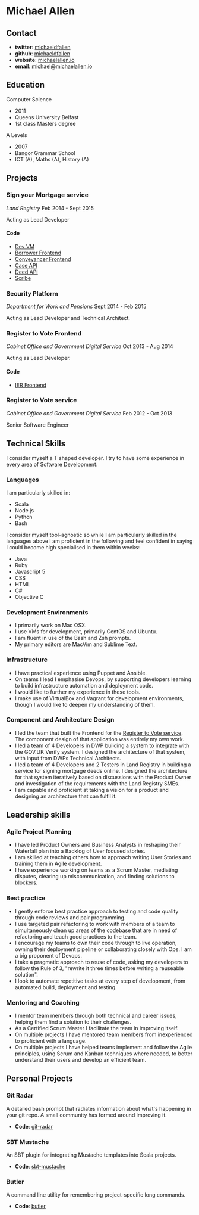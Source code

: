 Michael Allen
=============

Contact
-------

- **twitter**: [michaeldfallen](https://twitter.com/michaeldfallen)
- **github**: [michaeldfallen](https://github.com/michaeldfallen)
- **website**: [michaelallen.io](https://michaelallen.io)
- **email**: michael@michaelallen.io

Education
---------

Computer Science
- 2011
- Queens University Belfast
- 1st class Masters degree

A Levels
- 2007
- Bangor Grammar School
- ICT (A), Maths (A), History (A)

Projects
--------


### Sign your Mortgage service

*Land Registry* Feb 2014 - Sept 2015

Acting as Lead Developer

#### Code
- [Dev VM](https://github.com/LandRegistry/dev-vm)
- [Borrower Frontend](https://github.com/michaeldfallen/charges-borrower-frontend)
- [Conveyancer Frontend](https://github.com/michaeldfallen/charges-conveyancer-frontend)
- [Case API](https://github.com/michaeldfallen/charges-case-api)
- [Deed API](https://github.com/michaeldfallen/charges-deed-api)
- [Scribe](https://github.com/michaeldfallen/charges-scribe)


### Security Platform

*Department for Work and Pensions* Sept 2014 - Feb 2015

Acting as Lead Developer and Technical Architect.


### Register to Vote Frontend

*Cabinet Office and Government Digital Service*
Oct 2013 - Aug 2014

Acting as Lead Developer.

#### Code
- [IER Frontend](https://github.com/michaeldfallen/ier-frontend)


### Register to Vote service

*Cabinet Office and Government Digital Service*
Feb 2012 - Oct 2013

Senior Software Engineer


Technical Skills
----------------

I consider myself a T shaped developer. I try to have some experience in every area of Software Development.


### Languages

I am particularly skilled in:
- Scala
- Node.js
- Python
- Bash

I consider myself tool-agnostic so while I am particularly skilled in the languages above I am proficient in the following and feel confident in saying I could become high specialised in them within weeks:
- Java
- Ruby
- Javascript 5
- CSS
- HTML
- C#
- Objective C


### Development Environments

- I primarily work on Mac OSX.
- I use VMs for development, primarily CentOS and Ubuntu.
- I am fluent in use of the Bash and Zsh prompts.
- My primary editors are MacVim and Sublime Text.


### Infrastructure

- I have practical experience using Puppet and Ansible.
- On teams I lead I emphasise Devops, by supporting developers learning to build infrastructure automation and deployment code.
- I would like to further my experience in these tools.
- I make use of VirtualBox and Vagrant for development environments, though I would like to deepen my understanding of them.


### Component and Architecture Design

- I led the team that built the Frontend for the [Register to Vote service](https://gov.uk/register-to-vote). The component design of that application was entirely my own work.
- I led a team of 4 Developers in DWP building a system to integrate with the GOV.UK Verify system. I designed the architecture of that system, with input from DWPs Technical Architects.
- I led a team of 4 Developers and 2 Testers in Land Registry in building a service for signing mortgage deeds online. I designed the architecture for that system iteratively based on discussions with the Product Owner and investigation of the requirements with the Land Registry SMEs.
- I am capable and proficient at taking a vision for a product and designing an architecture that can fulfil it.


Leadership skills
-----------------


### Agile Project Planning

- I have led Product Owners and Business Analysts in reshaping their Waterfall plan into a Backlog of User focused stories.
- I am skilled at teaching others how to approach writing User Stories and training them in Agile development.
- I have experience working on teams as a Scrum Master, mediating disputes, clearing up miscommunication, and finding solutions to blockers. 


### Best practice

- I gently enforce best practice approach to testing and code quality through code reviews and pair programming.
- I use targeted pair refactoring to work with members of a team to simultaneously clean up areas of the codebase that are in need of refactoring and teach good practices to the team.
- I encourage my teams to own their code through to live operation, owning their deployment pipeline or collaborating closely with Ops. I am a big proponent of Devops.
- I take a pragmatic approach to reuse of code, asking my developers to follow the Rule of 3, "rewrite it three times before writing a reuseable solution".
- I look to automate repetitive tasks at every step of development, from automated build, deployment and testing.


### Mentoring and Coaching

- I mentor team members through both technical and career issues, helping them find a solution to their challenges.
- As a Certified Scrum Master I facilitate the team in improving itself.
- On multiple projects I have mentored team members from inexperienced to proficient with a language.
- On multiple projects I have helped teams implement and follow the Agile principles, using Scrum and Kanban techniques where needed, to better understand their users and develop an efficient team.


Personal Projects
-----------------

### Git Radar

A detailed bash prompt that radiates information about what's happening
in your git repo. A small community has formed around improving it.

- **Code**: [git-radar](https://github.com/michaeldfallen/git-radar)

### SBT Mustache

An SBT plugin for integrating Mustache templates into Scala projects.

- **Code**: [sbt-mustache](https://github.com/michaeldfallen/sbt-mustache)

### Butler

A command line utility for remembering project-specific long commands.

- **Code**: [butler](https://github.com/michaeldfallen/butler)